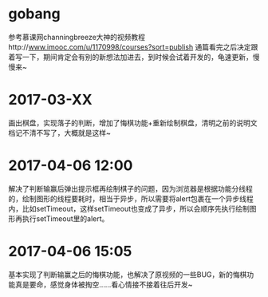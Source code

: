 # gobang
参考慕课网channingbreeze大神的视频教程http://www.imooc.com/u/1170998/courses?sort=publish
通篇看完之后决定跟着写一下，期间肯定会有别的新想法加进去，到时候会试着开发的，龟速更新，慢慢来~
# 2017-03-XX
画出棋盘，实现落子的判断，增加了悔棋功能+重新绘制棋盘，清明之前的说明文档记不清不写了，大概就是这样~
# 2017-04-06 12:00
解决了判断输赢后弹出提示框再绘制棋子的问题，因为浏览器是根据功能分线程的，绘制图形的线程要耗时，相当于异步，所以需要将alert包裹在一个异步线程内，比如setTimeout，这样setTimeout也变成了异步，所以会顺序先执行绘制图形再执行setTimeout里的alert。
# 2017-04-06 15:05
基本实现了判断输赢之后的悔棋功能，也解决了原视频的一些BUG，新的悔棋功能真是要命，感觉身体被掏空……看心情接不接着往后开发~